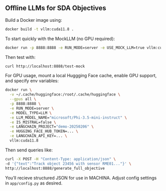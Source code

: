 ## Offline LLMs for SDA Objectives

Build a Docker image using:
```sh
docker build -t vllm:cuda11.8 .
```

To start quickly with the MockLLM (no GPU required):
```sh
docker run -p 8888:8888 -e RUN_MODE=server -e USE_MOCK_LLM=true vllm:cuda11.8
```

Then test with:
```sh
curl http://localhost:8888/test-mock
```

For GPU usage, mount a local Huggging Face cache, enable GPU support, and specify env variables:
```sh
docker run \
  -v ~/.cache/huggingface:/root/.cache/huggingface \
  --gpus all \
  -p 8888:8888 \
  -e RUN_MODE=server \
  -e MODEL_TYPE=LLM \
  -e LLM_MODEL_NAME="microsoft/Phi-3.5-mini-instruct" \
  -e IS_MISTRAL=false \
  -e LANGCHAIN_PROJECT="demo-20250206" \
  -e HUGGING_FACE_HUB_TOKEN=... \
  -e LANGCHAIN_API_KEY=... \
  vllm:cuda11.8
```

Then send queries like:
```sh
curl -X POST -H "Content-Type: application/json" \
-d '{"text":"Track object 23456 with sensor RME01..."}' \
http://localhost:8888/generate_full_objective
```

You’ll recieve structured JSON for use in MACHINA. Adjust config settings in `app/config.py` as desired.
